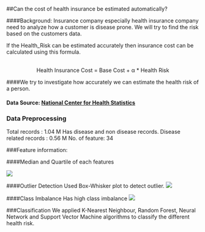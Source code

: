 ##Can the cost of health insurance be estimated automatically?


####Background: 
Insurance company especially health insurance company need to analyze how a customer is disease prone. We will try to find the risk based on the customers data.


If the Health_Risk can be estimated accurately then insurance cost can be calculated using this formula.

<center> <br>Health Insurance Cost = Base Cost + α * Health Risk</br></center>


####We try to investigate how accurately we can estimate the health risk of a person.

#### Data Source:  [National Center for Health Statistics](www.cdc.gov/nchs/fastats/deaths.htm)

### Data Preprocessing
Total records : 1.04 M
Has disease and non disease records. 
Disease related records : 0.56 M 
No. of feature: 34

###Feature information: 

####Median and Quartile of each features

<img src="https://raw.githubusercontent.com/md-k-sarker/ML-Analyze-Morality/master/results/featureStatsWithoutFeature17.png"></img>

####Outlier Detection
Used Box-Whisker plot to detect outlier. 
<img src="https://raw.githubusercontent.com/md-k-sarker/ML-Analyze-Morality/master/results/featureStatsWithoutFeature17.png"></img>


####Class Imbalance
Has high class imbalance <img src="https://raw.githubusercontent.com/md-k-sarker/ML-Analyze-Morality/master/results/classImbalance_scaled.png"></img>



###Classification
We applied K-Nearest Neighbour, Random Forest, Neural Network and Support Vector Machine algorithms to classify the different health risk.